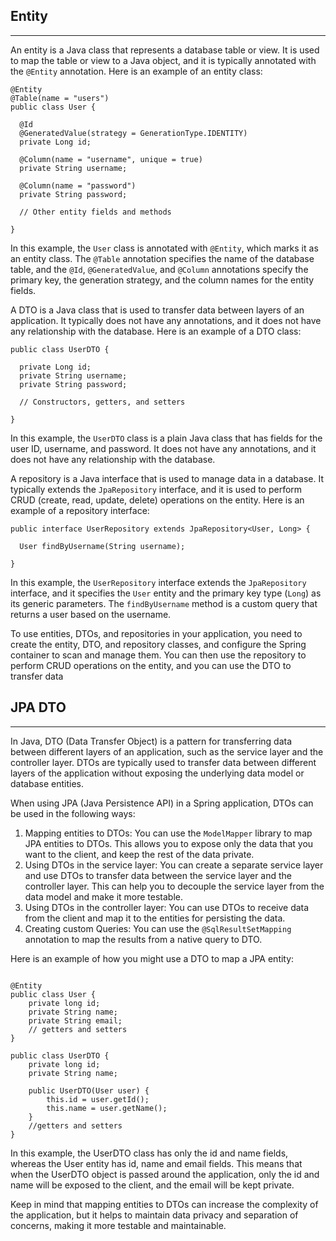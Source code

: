 ## Entity

---

An entity is a Java class that represents a database table or view. It is used to map the table or view to a Java object, and it is typically annotated with the `@Entity` annotation. Here is an example of an entity class:

```
@Entity
@Table(name = "users")
public class User {

  @Id
  @GeneratedValue(strategy = GenerationType.IDENTITY)
  private Long id;

  @Column(name = "username", unique = true)
  private String username;

  @Column(name = "password")
  private String password;

  // Other entity fields and methods

}

```

In this example, the `User` class is annotated with `@Entity`, which marks it as an entity class. The `@Table` annotation specifies the name of the database table, and the `@Id`, `@GeneratedValue`, and `@Column` annotations specify the primary key, the generation strategy, and the column names for the entity fields.

A DTO is a Java class that is used to transfer data between layers of an application. It typically does not have any annotations, and it does not have any relationship with the database. Here is an example of a DTO class:

```
public class UserDTO {

  private Long id;
  private String username;
  private String password;

  // Constructors, getters, and setters

}

```

In this example, the `UserDTO` class is a plain Java class that has fields for the user ID, username, and password. It does not have any annotations, and it does not have any relationship with the database.

A repository is a Java interface that is used to manage data in a database. It typically extends the `JpaRepository` interface, and it is used to perform CRUD (create, read, update, delete) operations on the entity. Here is an example of a repository interface:

```
public interface UserRepository extends JpaRepository<User, Long> {

  User findByUsername(String username);

}

```

In this example, the `UserRepository` interface extends the `JpaRepository` interface, and it specifies the `User` entity and the primary key type (`Long`) as its generic parameters. The `findByUsername` method is a custom query that returns a user based on the username.

To use entities, DTOs, and repositories in your application, you need to create the entity, DTO, and repository classes, and configure the Spring container to scan and manage them. You can then use the repository to perform CRUD operations on the entity, and you can use the DTO to transfer data

## JPA DTO

---

In Java, DTO (Data Transfer Object) is a pattern for transferring data between different layers of an application, such as the service layer and the controller layer. DTOs are typically used to transfer data between different layers of the application without exposing the underlying data model or database entities.

When using JPA (Java Persistence API) in a Spring application, DTOs can be used in the following ways:

1. Mapping entities to DTOs: You can use the `ModelMapper` library to map JPA entities to DTOs. This allows you to expose only the data that you want to the client, and keep the rest of the data private.
2. Using DTOs in the service layer: You can create a separate service layer and use DTOs to transfer data between the service layer and the controller layer. This can help you to decouple the service layer from the data model and make it more testable.
3. Using DTOs in the controller layer: You can use DTOs to receive data from the client and map it to the entities for persisting the data.
4. Creating custom Queries: You can use the `@SqlResultSetMapping` annotation to map the results from a native query to DTO.

Here is an example of how you might use a DTO to map a JPA entity:

```

```

```
@Entity
public class User {
    private long id;
    private String name;
    private String email;
    // getters and setters
}

public class UserDTO {
    private long id;
    private String name;

    public UserDTO(User user) {
        this.id = user.getId();
        this.name = user.getName();
    }
    //getters and setters
}

```

In this example, the UserDTO class has only the id and name fields, whereas the User entity has id, name and email fields. This means that when the UserDTO object is passed around the application, only the id and name will be exposed to the client, and the email will be kept private.

Keep in mind that mapping entities to DTOs can increase the complexity of the application, but it helps to maintain data privacy and separation of concerns, making it more testable and maintainable.